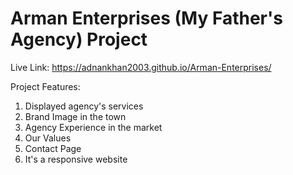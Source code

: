 # Arman Enterprises (My Father's Agency) Project

Live Link: https://adnankhan2003.github.io/Arman-Enterprises/

Project Features:
1. Displayed agency's services
2. Brand Image in the town
3. Agency Experience in the market
4. Our Values
5. Contact Page
6. It's a responsive website

